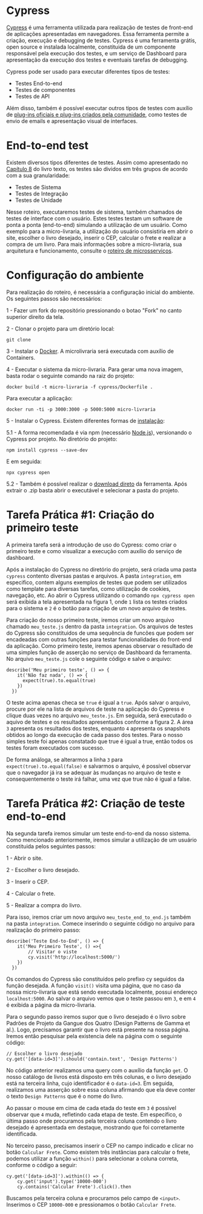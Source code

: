 # Cypress

[Cypress](https://www.cypress.io) é uma ferramenta utilizada para realização de testes de front-end de aplicações apresentadas em navegadores. Essa ferramenta permite a criação, execução e debugging de testes. Cypress é uma ferramenta grátis, open source e instalada localmente, constituida de um componente responsável pela execução dos testes, e um serviço de Dashboard para apresentação da execução dos testes e eventuais tarefas de debugging.

Cypress pode ser usado para executar diferentes tipos de testes:

- Testes End-to-end
- Testes de componentes
- Testes de API

Além disso, também é possível executar outros tipos de testes com auxílio de [plug-ins oficiais e plug-ins criados pela comunidade](https://docs.cypress.io/plugins/directory), como testes de envio de emails e apresentação visual de interfaces.

# End-to-end test

Existem diversos tipos diferentes de testes. Assim como apresentado no [Capítulo 8](https://engsoftmoderna.info/cap8.html) do livro texto, os testes são dividos em três grupos de acordo com a sua granularidade:

- Testes de Sistema
- Testes de Integração
- Testes de Unidade

Nesse roteiro, executaremos testes de sistema, também chamados de testes de interface com o usuário. Estes testes testam um software de ponta a ponta (end-to-end) simulando a utilização de um usuário. Como exemplo para a micro-livraria, a utilização do usuário consistiria em abrir o site, escolher o livro desejado, inserir o CEP, calcular o frete e realizar a compra de um livro. Para mais informações sobre a micro-livraria, sua arquitetura e funcionamento, consulte o [roteiro de microsserviços](https://github.com/aserg-ufmg/micro-livraria).

# Configuração do ambiente

Para realização do roteiro, é necessária a configuração inicial do ambiente. Os seguintes passos são necessários:

1 - Fazer um fork do repositório pressionando o botao "Fork" no canto superior direito da tela.

2 - Clonar o projeto para um diretório local:

```
git clone 
```
    
3 - Instalar o [Docker](https://docs.docker.com/get-docker/). A microlivraria será executada com auxílio de Containers.

4 - Executar o sistema da micro-livraria. Para gerar uma nova imagem, basta rodar o seguinte comando na raiz do projeto:

```
docker build -t micro-livraria -f cypress/Dockerfile .
```

Para executar a aplicação:

```
docker run -ti -p 3000:3000 -p 5000:5000 micro-livraria
```
    
5 - Instalar o Cypress. Existem diferentes formas de [instalação](https://docs.cypress.io/guides/getting-started/installing-cypress):

5.1 - A forma recomendada é via npm (necessário [Node.js](https://nodejs.org/en/download/)), versionando o Cypress por projeto. No diretório do projeto:
    
```
npm install cypress --save-dev
```

E em seguida:

```
npx cypress open
```
    
5.2 - Também é possível realizar o [download direto](https://download.cypress.io/desktop) da ferramenta. Após extrair o .zip basta abrir o executável e selecionar a pasta do projeto.

# Tarefa Prática #1: Criação do primeiro teste

A primeira tarefa será a introdução de uso do Cypress: como criar o primeiro teste e como visualizar a execução com auxílio do serviço de dashboard. 

Após a instalação do Cypress no diretório do projeto, será criada uma pasta `cypress` contento diversas pastas e arquivos. A pasta `integration`, em especifico, contem alguns exemplos de testes que podem ser utilizados como template para diversas tarefas, como utilização de cookies, navegação, etc. Ao abrir o Cypress utilizando o comando `npx cypress open` será exibida a tela apresentada na figura 1, onde `1` lista os testes criados para o sistema e `2` é o botão para criação de um novo arquivo de testes.

Para criação do nosso primeiro teste, iremos criar um novo arquivo chamado `meu_teste.js` dentro da pasta `integration`. Os arquivos de testes do Cypress são constituidos de uma sequência de funcões que podem ser encadeadas com outras funções para testar funcionalidades do front-end da aplicação. Como primeiro teste, iremos apenas observar o resultado de uma simples função de asserção no serviço de Dashboard da ferramenta. No arquivo `meu_teste.js` cole o seguinte código e salve o arquivo:

```
describe('Meu primeiro teste', () => {
    it('Não faz nada', () => {
      expect(true).to.equal(true)
    })
  })
```

O teste acima apenas checa se `true` é igual a `true`. Após salvar o arquivo, procure por ele na lista de arquivos de teste na aplicação do Cypress e clique duas vezes no arquivo `meu_teste.js`. Em seguida, será executado o aquivo de testes e os resultados apresentados conforme a figura 2. A área `3` apresenta os resultados dos testes, enquanto `4` apresenta os snapshots obtidos ao longo da execução de cada passo dos testes. Para o nosso simples teste foi apenas constatado que true é igual a true, então todos os testes foram executados com sucesso.

De forma análoga, se alterarmos a linha `3` para `expect(true).to.equal(false)` e salvarmos o arquivo, é possível observar que o navegador já ira se adequar às mudanças no arquivo de teste e consequentemente o teste irá falhar, uma vez que true não é igual a false.

# Tarefa Prática #2: Criação de teste end-to-end

Na segunda tarefa iremos simular um teste end-to-end da nosso sistema. Como mencionado anteriormente, iremos simular a utilização de um usuário constituida pelos seguintes passos:

1 - Abrir o site. 

2 - Escolher o livro desejado.

3 - Inserir o CEP.

4 - Calcular o frete.

5 - Realizar a compra do livro.

Para isso, iremos criar um novo arquivo `meu_teste_end_to_end.js` também na pasta `integration`. Comece inserindo o seguinte código no arquivo para realização do primeiro passo:

```
describe('Teste End-to-End', () => {
    it('Meu Primeiro Teste', () =>{
        // Visitar o viste
        cy.visit('http://localhost:5000/')
    })
  })
```

Os comandos do Cypress são constituídos pelo prefixo cy seguidos da função desejada. A função `visit()` visita uma página, que no caso da nossa micro-livraria que está sendo executada localmente, possui endereço `localhost:5000`. Ao salvar o arquivo vemos que o teste passou em `3`, e em `4` é exibida a página da micro-livraria.

Para o segundo passo iremos supor que o livro desejado é o livro sobre Padrões de Projeto da Gangue dos Quatro (Design Patterns de Gamma et al.). Logo, precisamos garantir que o livro está presente na nossa página. Iremos então pesquisar pela existencia dele na página com o seguinte código:

```
// Escolher o livro desejado
cy.get('[data-id=3]').should('contain.text', 'Design Patterns')
```
        
No código anterior realizamos uma query com o auxílio da função `get`. O nosso catálogo de livros está disposto em três colunas, e o livro desejado está na terceira linha, cujo identificador é o `data-id=3`. Em seguida, realizamos uma asserção sobre essa coluna afirmando que ela deve conter o texto `Design Patterns` que é o nome do livro. 

Ao passar o mouse em cima de cada etada do teste em `3` é possível observar que `4` muda, refletindo cada etapa de teste. Em específico, o última passo onde procuramos pela terceira coluna contendo o livro desejado é apresentada em destaque, mostrando que foi corretamente identificada.

No terceiro passo, precisamos inserir o CEP no campo indicado e clicar no botão `Calcular Frete`. Como existem três instâncias para calcular o frete, podemos utilizar a função `within()` para selecionar a coluna correta, conforme o código a seguir:

```
cy.get('[data-id=3]').within(() => {
    cy.get('input').type('10000-000')
    cy.contains('Calcular Frete').click().then
```
        
Buscamos pela terceira coluna e procuramos pelo campo de `<input>`. Inserimos o CEP `10000-000` e pressionamos o botão `Calcular Frete`.
